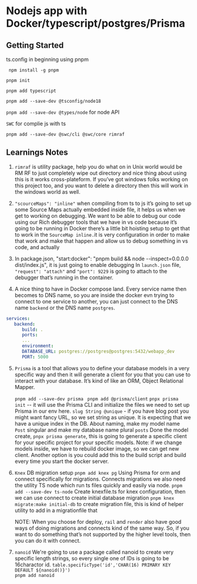 # Nodejs app with Docker/typescript/postgres/Prisma

## Getting Started

ts.config in beginning using pnpm

` npm install -g pnpm`

`pnpm init`

`pnpm add typescript`

`pnpm add --save-dev @tsconfig/node18`

`pnpm add --save-dev @types/node` for node API

`SWC` for complie js with ts

`pnpm add --save-dev @swc/cli @swc/core rimraf`

## Learnings Notes

1. `rimraf` is utility package, help you do what on in Unix world would be RM RF to just completely wipe out directory and nice thing about using this is it works cross-plateform. If you’ve got windows folks working on this project too, and you want to delete a directory then this will work in the windows world as well.

2. `"scourceMaps": "inline"` when compiling from ts to js it’s going to set up some Source Maps actually embedded inside file, it helps us when we get to working on debugging. We want to be able to debug our code using our Rich debugger tools that we have in vs code because it’s going to be running in Docker there’s a little bit hoisting setup to get that to work in the `SourceMap inline.`it is very configuration in order to make that work and make that happen and allow us to debug something in vs code, and actually

3. In package.json, "start:docker": "pnpm build && node --inspect=0.0.0.0 dist/index.js", it is just going to enable debugging
   In `launch.json` file, `"request": "attach"` and `"port": 9229` is going to attach to the debugger that’s running in the container.

4. A nice thing to have in Docker compose land. Every service name then becomes to DNS name, so you are inside the docker evn trying to connect to one service to another, you can just connect to the DNS name `backend` or the DNS name `postgres`.

```yml
services:
   backend:
      build: .
      ports:
      ...
      environment:
      DATABASE_URL: postgres://postgres@postgres:5432/webapp_dev
      PORT: 5000
```

5. `Prisma` is a tool that allows you to define your database models in a very specific way and then it will generate a client for you that you can use to interact with your database. It’s kind of like an ORM, Object Relational Mapper.

   `pnpm add --save-dev prisma`
   ` pnpm add @prisma/client`
   `pnpx prisma init` -- it will use the Prisma CLI and initialize the files we need to set up Prisma in our env here.
   `slug String @unique` - if you have blog post you might want fancy URL, so we set string as unique. It is expecting that we have a unique index in the DB.
   About naming, make my model name `Post` singular and make my database name plural `posts`
   Done the model create, `pnpx prisma generate`, this is going to generate a specific client for your specific project for your specific models.
   Note: if we change models inside, we have to rebuild docker image, so we can get new client. Another option is you could add this to the build script and build every time you start the docker server.

6. `Knex` DB migration setup
   `pnpm add knex pg`
   Using Prisma for orm and connect specifically for migrations. Connects migrations we also need the utility TS node which run ts files quickly and easily via node.
   `pnpm add --save-dev ts-node`
   Create knexfile.ts for knex configuration, then we can use connect to create initial database migration
   `pnpm knex migrate:make initial-db` to create migration file, this is kind of helper utility to add in a migrationfile that

   NOTE: When you choose for deploy, `rail` and `render` also have good ways of doing migrations and connects kind of the same way. So, if you want to do something that’s not supported by the higher level tools, then you can do it with connect.

7. `nanoid`
   We're going to use a package called nanoid to create very specific length strings, so every single one of IDs is going to be 16charactor id.
   `table.specificType('id','CHAR(16) PRIMARY KEY DEFAULT ${nanoid()}')`<br>
   `pnpm add nanoid`
